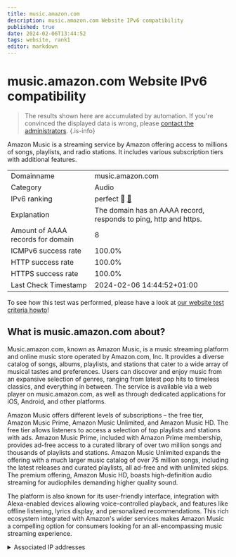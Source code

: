 ```yaml
---
title: music.amazon.com
description: music.amazon.com Website IPv6 compatibility
published: true
date: 2024-02-06T13:44:52
tags: website, rank1
editor: markdown
---
```


# music.amazon.com Website IPv6 compatibility

> The results shown here are accumulated by automation. If you're convinced the displayed data is wrong, please [contact the administrators](/howto/chat). 
{.is-info}

Amazon Music is a streaming service by Amazon offering access to millions of songs, playlists, and radio stations. It includes various subscription tiers with additional features.


|   |   |
| - | - |
| Domainname | music.amazon.com
| Category | Audio |
| IPv6 ranking | perfect :1st_place_medal: [🔗](/howto/ranking) |
| Explanation | The domain has an AAAA record, responds to ping, http and https. |
| Amount of AAAA records for domain | 8 |
| ICMPv6 success rate | 100.0%|
| HTTP success rate | 100.0% |
| HTTPS success rate | 100.0% |
| Last Check Timestamp | 2024-02-06 14:44:52+01:00 |

To see how this test was performed, please have a look at [our website test criteria howto](/howto/testcriteria/website)!


## What is music.amazon.com about?
Music.amazon.com, known as Amazon Music, is a music streaming platform and online music store operated by Amazon.com, Inc. It provides a diverse catalog of songs, albums, playlists, and stations that cater to a wide array of musical tastes and preferences. Users can discover and enjoy music from an expansive selection of genres, ranging from latest pop hits to timeless classics, and everything in between. The service is available via a web player on music.amazon.com, as well as through dedicated applications for iOS, Android, and other platforms.

Amazon Music offers different levels of subscriptions – the free tier, Amazon Music Prime, Amazon Music Unlimited, and Amazon Music HD. The free tier allows listeners to access a selection of top playlists and stations with ads. Amazon Music Prime, included with Amazon Prime membership, provides ad-free access to a curated library of over two million songs and thousands of playlists and stations. Amazon Music Unlimited expands the offering with a much larger music catalog of over 75 million songs, including the latest releases and curated playlists, all ad-free and with unlimited skips. The premium offering, Amazon Music HD, boasts high-definition audio streaming for audiophiles demanding higher quality sound.

The platform is also known for its user-friendly interface, integration with Alexa-enabled devices allowing voice-controlled playback, and features like offline listening, lyrics display, and personalized recommendations. This rich ecosystem integrated with Amazon's wider services makes Amazon Music a compelling option for consumers looking for an all-encompassing music streaming experience.



<details>
<summary>Associated IP addresses</summary>

2600:9000:243d:6400:1b:5d9a:8ad3:e041

2600:9000:243d:0:1b:5d9a:8ad3:e041

2600:9000:243d:e400:1b:5d9a:8ad3:e041

2600:9000:243d:c400:1b:5d9a:8ad3:e041

2600:9000:243d:2000:1b:5d9a:8ad3:e041

2600:9000:243d:ba00:1b:5d9a:8ad3:e041

2600:9000:243d:e000:1b:5d9a:8ad3:e041

2600:9000:243d:ec00:1b:5d9a:8ad3:e041

</details>
